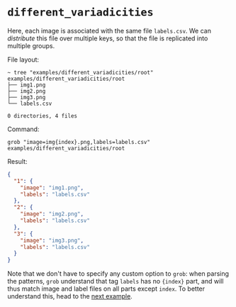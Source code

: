 # `different_variadicities`

Here, each image is associated with the same file `labels.csv`. We can _distribute_ this file over multiple keys, so
that the file is replicated into multiple groups.

File layout:

```
~ tree "examples/different_variadicities/root"
examples/different_variadicities/root
├── img1.png
├── img2.png
├── img3.png
└── labels.csv

0 directories, 4 files
```

Command:

```
grob "image=img{index}.png,labels=labels.csv" examples/different_variadicities/root
```

Result:

```json
{
  "1": {
    "image": "img1.png",
    "labels": "labels.csv"
  },
  "2": {
    "image": "img2.png",
    "labels": "labels.csv"
  },
  "3": {
    "image": "img3.png",
    "labels": "labels.csv"
  }
}
```

Note that we don't have to specify any custom option to `grob`: when parsing the patterns, `grob` understand that tag
`labels` has no `{index}` part, and will thus match image and label files on all parts except `index`. To better
understand this, head to the [next example](./different_variadicities_multiple_levels/README.md).
